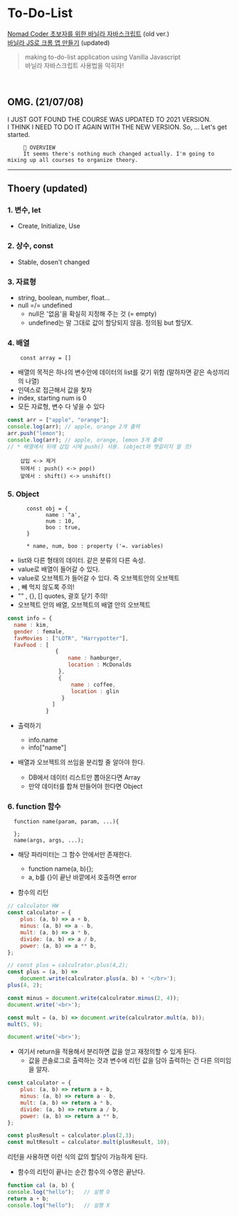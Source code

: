 # To-Do-List

[Nomad Coder 초보자를 위한 바닐라 자바스크립트](https://youtu.be/wUHncG3VwPw) (old ver.) <br>
[바닐라 JS로 크롬 앱 만들기](https://nomadcoders.co/javascript-for-beginners/lectures/2866) (updated)

> making to-do-list application using Vanilla Javascript <br> 바닐라 자바스크립트 사용법을 익히자!

<br>

## OMG. (21/07/08)

I JUST GOT FOUND THE COURSE WAS UPDATED TO 2021 VERSION. <br>
I THINK I NEED TO DO IT AGAIN WITH THE NEW VERSION.
So, ... Let's get started.

         🧐 OVERVIEW
         It seems there's nothing much changed actually. I'm going to mixing up all courses to organize theory.

<hr>

## Thoery (updated)

### 1. 변수, let

-   Create, Initialize, Use

### 2. 상수, const

-   Stable, dosen't changed

### 3. 자료형

-   string, boolean, number, float...
-   null =/= undefined
    + null은 '없음'을 확실히 지정해 주는 것 (= empty)
    + undefined는 말 그대로 값이 할당되지 않음. 정의됨 but 할당X.


### 4. 배열

        const array = []

- 배열의 목적은 하나의 변수안에 데이터의 list를 갖기 위함 (말하자면 같은 속성끼리의 나열)
-   인덱스로 접근해서 값을 찾자
-   index, starting num is 0
-   모든 자료형, 변수 다 넣을 수 있다

```javascript
const arr = ["apple", "orange"];
console.log(arr); // apple, orange 2개 출력
arr.push("lemon");
console.log(arr); // apple, orange, lemon 3개 출력
// * 배열에서 뒤에 삽입 시에 push() 사용. (object와 헷갈리지 말 것)
```

        삽입 <-> 제거
        뒤에서 : push() <-> pop()
        앞에서 : shift() <-> unshift() 

### 5. Object

          const obj = {
                name : "a',
                num : 10,
                boo : true,
          }
          
          * name, num, boo : property ('=. variables) 

-   list와 다른 형태의 데이터. 같은 분류의 다른 속성.
-   value로 배열이 들어갈 수 있다.
-   value로 오브젝트가 들어갈 수 있다. 즉 오브젝트안의 오브젝트
-   , 빼 먹지 않도록 주의!
-   "" , {}, [] quotes, 괄호 닫기 주의!
-   오브젝트 안의 배열, 오브젝트의 배열 안의 오브젝트

```javascript
const info = {
  name : kim,
  gender : female,
  favMovies : ["LOTR", "Harrypotter"],
  FavFood : [
               {
                   name : hamburger,
                   location : McDonalds
                },
                {
                    name : coffee,
                    location : glin
                 }
              ]
            }
```
- 출력하기
  + info.name
  + info["name"]

-   배열과 오브젝트의 쓰임을 분리할 줄 알아야 한다.
    +   DB에서 데이터 리스트만 뽑아온다면 Array
    +   만약 데이터를 합쳐 만들어야 한다면 Object

### 6. function 함수

      function name(param, param, ...){

      };
      name(args, args, ...);
      
-   해당 파라미터는 그 함수 안에서만 존재한다.
    + function name(a, b){};
    + a, b를 {}이 끝난 바깥에서 호출하면 error
    
-   함수의 리턴
```javascript
// calculator HW
const calculator = {
    plus: (a, b) => a + b,
    minus: (a, b) => a - b,
    mult: (a, b) => a * b,
    divide: (a, b) => a / b,
    power: (a, b) => a ** b,
};

// const plus = calculrator.plus(4,2);
const plus = (a, b) =>
    document.write(calculrator.plus(a, b) + '</br>');
plus(4, 2);

const minus = document.write(calculrator.minus(2, 4));
document.write('<br>');

const mult = (a, b) => document.write(calculrator.mult(a, b));
mult(5, 9);

document.write('<br>');
```
- 여기서 return을 적용해서 분리하면 값을 얻고 재정의할 수 있게 된다.
  + 값을 콘솔로그로 출력하는 것과 변수에 리턴 값을 담아 출력하는 건 다른 의미임을 알자.
```javascript
const calculator = {
    plus: (a, b) => return a + b,
    minus: (a, b) => return a - b,
    mult: (a, b) => return a * b,
    divide: (a, b) => return a / b,
    power: (a, b) => return a ** b,
};

const plusResult = calculator.plus(2,3);
const multResult = calculator.mult(plusResult, 10);
```
리턴을 사용하면 이런 식의 값의 할당이 가능하게 된다.
 
 - 함수의 리턴이 끝나는 순간 함수의 수명은 끝난다.
```javascript
function cal (a, b) {
console.log("hello");   // 실행 O
return a + b;
console.log("hello");   // 실행 X
```
